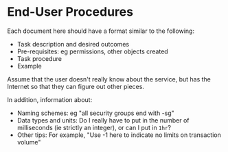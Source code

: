 # End-User Procedures
Each document here should have a format similar to the following:

* Task description and desired outcomes
* Pre-requisites: eg permissions, other objects created
* Task procedure
* Example

Assume that the user doesn't really know about the service, but has the Internet so that they can figure out other pieces.

In addition, information about:

* Naming schemes: eg "all security groups end with -sg"
* Data types and units: Do I really have to put in the number of milliseconds (ie strictly an integer), or can I put in `1hr`?
* Other tips: For example, "Use -1 here to indicate no limits on transaction volume"

